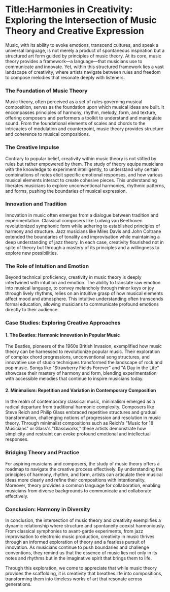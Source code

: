 # **Title:Harmonies in Creativity: Exploring the Intersection of Music Theory and Creative Expression**


Music, with its ability to evoke emotions, transcend cultures, and speak a universal language, is not merely a product of spontaneous inspiration but a structured art form guided by principles of music theory. At its core, music theory provides a framework—a language—that musicians use to communicate and innovate. Yet, within this structured framework lies a vast landscape of creativity, where artists navigate between rules and freedom to compose melodies that resonate deeply with listeners.

### The Foundation of Music Theory

Music theory, often perceived as a set of rules governing musical composition, serves as the foundation upon which musical ideas are built. It encompasses principles of harmony, rhythm, melody, form, and texture, offering composers and performers a toolkit to understand and manipulate sound. From the foundational elements of scales and chords to the intricacies of modulation and counterpoint, music theory provides structure and coherence to musical compositions.

### The Creative Impulse

Contrary to popular belief, creativity within music theory is not stifled by rules but rather empowered by them. The study of theory equips musicians with the knowledge to experiment intelligently, to understand why certain combinations of notes elicit specific emotional responses, and how various musical elements interact to create cohesive pieces. This understanding liberates musicians to explore unconventional harmonies, rhythmic patterns, and forms, pushing the boundaries of musical expression.

### Innovation and Tradition

Innovation in music often emerges from a dialogue between tradition and experimentation. Classical composers like Ludwig van Beethoven revolutionized symphonic form while adhering to established principles of harmony and structure. Jazz musicians like Miles Davis and John Coltrane extended the boundaries of tonality and improvisation while maintaining a deep understanding of jazz theory. In each case, creativity flourished not in spite of theory but through a mastery of its principles and a willingness to explore new possibilities.

### The Role of Intuition and Emotion

Beyond technical proficiency, creativity in music theory is deeply intertwined with intuition and emotion. The ability to translate raw emotion into musical language, to convey melancholy through minor keys or joy through lively rhythms, relies on an intuitive grasp of how musical elements affect mood and atmosphere. This intuitive understanding often transcends formal education, allowing musicians to communicate profound emotions directly to their audience.

### Case Studies: Exploring Creative Approaches

#### 1. **The Beatles: Harmonic Innovation in Popular Music**

The Beatles, pioneers of the 1960s British Invasion, exemplified how music theory can be harnessed to revolutionize popular music. Their exploration of complex chord progressions, unconventional song structures, and innovative use of studio techniques transformed the landscape of rock and pop music. Songs like "Strawberry Fields Forever" and "A Day in the Life" showcase their mastery of harmony and form, blending experimentation with accessible melodies that continue to inspire musicians today.

#### 2. **Minimalism: Repetition and Variation in Contemporary Composition**

In the realm of contemporary classical music, minimalism emerged as a radical departure from traditional harmonic complexity. Composers like Steve Reich and Philip Glass embraced repetitive structures and gradual transformation, challenging notions of progression and resolution in music theory. Through minimalist compositions such as Reich's "Music for 18 Musicians" or Glass's "Glassworks," these artists demonstrate how simplicity and restraint can evoke profound emotional and intellectual responses.

### Bridging Theory and Practice

For aspiring musicians and composers, the study of music theory offers a roadmap to navigate the creative process effectively. By understanding the principles of harmony, rhythm, and form, artists can articulate their musical ideas more clearly and refine their compositions with intentionality. Moreover, theory provides a common language for collaboration, enabling musicians from diverse backgrounds to communicate and collaborate effectively.

### Conclusion: Harmony in Diversity

In conclusion, the intersection of music theory and creativity exemplifies a dynamic relationship where structure and spontaneity coexist harmoniously. From classical symphonies to avant-garde experiments, from jazz improvisation to electronic music production, creativity in music thrives through an informed exploration of theory and a fearless pursuit of innovation. As musicians continue to push boundaries and challenge conventions, they remind us that the essence of music lies not only in its notes and rhythms but in the imaginative spirit that brings them to life.

Through this exploration, we come to appreciate that while music theory provides the scaffolding, it is creativity that breathes life into compositions, transforming them into timeless works of art that resonate across generations.
